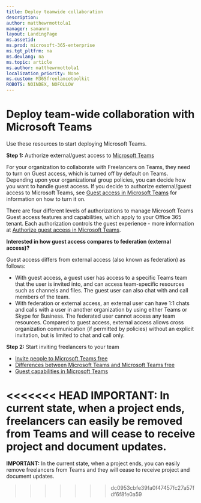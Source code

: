 ```yaml
---
title: Deploy teamwide collaboration
description:  
author: matthewrmottola1
manager: samanro
layout: LandingPage
ms.assetid: 
ms.prod: microsoft-365-enterprise
ms.tgt_pltfrm: na
ms.devlang: na
ms.topic: article
ms.author: matthewrmottola1
localization_priority: None 
ms.custom: M365freelancetoolkit
ROBOTS: NOINDEX, NOFOLLOW
---
```

Deploy team-wide collaboration with Microsoft Teams
=========================================

Use these resources to start deploying Microsoft Teams.

**Step 1:** Authorize external/guest access to [Microsoft Teams](https://docs.microsoft.com/MicrosoftTeams/guest-access) 

For your organization to collaborate with Freelancers on Teams, they need to turn on Guest access, which is turned off by default on Teams. Depending upon your organizational group policies, you can decide how you want to handle guest access. If you decide to authorize external/guest access to Microsoft Teams, see [Guest access in Microsoft Teams](https://docs.microsoft.com/en-us/MicrosoftTeams/guest-access) for information on how to turn it on.  

There are four different levels of authorizations to manage Microsoft Teams Guest access features and capabilities, which apply to your Office 365 tenant. Each authorization controls the guest experience - more information at [Authorize guest access in Microsoft Teams](https://docs.microsoft.com/MicrosoftTeams/teams-dependencies).  

**Interested in how guest access compares to federation (external access)?**

Guest access differs from external access (also known as federation) as follows: 

- With guest access, a guest user has access to a specific Teams team that the user is invited into, and can access team-specific resources such as channels and files. The guest user can also chat with and call members of the team. 
- With federation or external access, an external user can have 1:1 chats and calls with a user in another organization by using either Teams or Skype for Business. The federated user cannot access any team resources. Compared to guest access, external access allows cross organization communication (if permitted by policies) without an explicit invitation, but is limited to chat and call only. 

**Step 2:** Start inviting freelancers to your team 

- [Invite people to Microsoft Teams free](https://support.office.com/article/bf6ab877-9d55-493c-a3c2-08dab08b5083)
- [Differences between Microsoft Teams and Microsoft Teams free](https://support.office.com/article/0b69cf39-eb52-49af-b255-60d46fdf8a9c)
- [Guest capabilities in Microsoft Teams](https://support.office.com/article/d03fdf5b-1a6e-48e4-8e07-b13e1350ec7b)

<<<<<<< HEAD
**IMPORTANT:** In current state, when a project ends, freelancers can easily be removed from Teams and will cease to receive project and document updates.
=======
**IMPORTANT:** In the current state, when a project ends, you can easily remove freelancers from Teams and they will cease to receive project and document updates. 
>>>>>>> dc0953cbfe39fa0f47457fc27a57fdf6f8fe0a59

